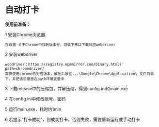 # 自动打卡

**使用前准备：**

1 安装Chrome浏览器
    
    在设置-关于Chrome中找到版本号，记录下来以下载对应webdriver

2 安装webdriver

    webdriver：https://registry.npmmirror.com/binary.html?path=chromedriver/
    需要使用chrome的对应版本，解压后放在...\Google\Chrome\Application\ 文件目录下，并把该目录放在path环境变量中

3 下载release中的压缩包，并解压缩，得到config.ini和main.exe

4 在config.ini中修改账号、密码

5 运行main.exe，耗时约1min

6 若提示“打卡成功”，则成功打卡，否则失败，需要重新运行或手动打卡


